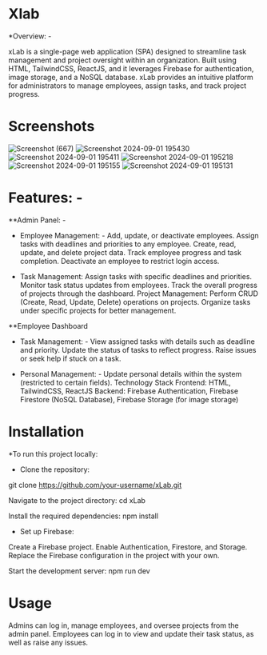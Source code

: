# Xlab

*Overview: -

xLab is a single-page web application (SPA) designed to streamline task management and project oversight within an organization. Built using HTML, TailwindCSS, ReactJS, and it leverages Firebase for authentication, image storage, and a NoSQL database. xLab provides an intuitive platform for administrators to manage employees, assign tasks, and track project progress.

# Screenshots

![Screenshot (667)](https://github.com/user-attachments/assets/392df1af-377d-4e9c-99b5-23c02912c5d8)
![Screenshot 2024-09-01 195430](https://github.com/user-attachments/assets/c6a78c6f-fc7a-4b1b-9a71-707123ce9ea0)
![Screenshot 2024-09-01 195411](https://github.com/user-attachments/assets/fdbecadb-1aa0-4447-a0db-27dbcc51593c)
![Screenshot 2024-09-01 195218](https://github.com/user-attachments/assets/fd639766-8599-4c7b-9ac1-793ba0cb9fcb)
![Screenshot 2024-09-01 195155](https://github.com/user-attachments/assets/0ff91761-2130-4e11-bee6-ad7cb684dab8)
![Screenshot 2024-09-01 195131](https://github.com/user-attachments/assets/c6136acf-a343-4121-9c63-56cf6c5821e2)

# Features: -

**Admin Panel: -
- Employee Management: -
Add, update, or deactivate employees.
Assign tasks with deadlines and priorities to any employee.
Create, read, update, and delete project data.
Track employee progress and task completion.
Deactivate an employee to restrict login access.

- Task Management:
Assign tasks with specific deadlines and priorities.
Monitor task status updates from employees.
Track the overall progress of projects through the dashboard.
Project Management:
Perform CRUD (Create, Read, Update, Delete) operations on projects.
Organize tasks under specific projects for better management.

**Employee Dashboard
- Task Management: -
View assigned tasks with details such as deadline and priority.
Update the status of tasks to reflect progress.
Raise issues or seek help if stuck on a task.

- Personal Management: -
Update personal details within the system (restricted to certain fields).
Technology Stack
Frontend: HTML, TailwindCSS, ReactJS
Backend: Firebase Authentication, Firebase Firestore (NoSQL Database), Firebase Storage (for image storage)

# Installation
*To run this project locally:

- Clone the repository:

git clone https://github.com/your-username/xLab.git

Navigate to the project directory:
cd xLab

Install the required dependencies:
npm install

- Set up Firebase:

Create a Firebase project.
Enable Authentication, Firestore, and Storage.
Replace the Firebase configuration in the project with your own.

Start the development server:
npm run dev

# Usage
Admins can log in, manage employees, and oversee projects from the admin panel.
Employees can log in to view and update their task status, as well as raise any issues.

